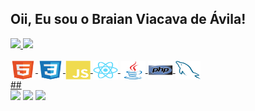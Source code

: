 ## Oii, Eu sou o Braian Viacava de Ávila!
 <div>
  <a href="https://github.com/bBraian">
  <img height="180em" src="https://github-readme-stats.vercel.app/api?username=bbraian&show_icons=true&theme=midnight-purple&include_all_commits=true&count_private=true"/>
  <img height="180em" src="https://github-readme-stats.vercel.app/api/top-langs/?username=bbraian&layout=compact&langs_count=10&theme=midnight-purple"/>
</div>
<div style="display: inline_block"><br>
  <img align="center" alt="Braian-HTML" height="30" width="40" src="https://raw.githubusercontent.com/devicons/devicon/master/icons/html5/html5-original.svg">
  <img align="center" alt="Braian-CSS" height="30" width="40" src="https://raw.githubusercontent.com/devicons/devicon/master/icons/css3/css3-original.svg">
  <img align="center" alt="Braian-Js" height="30" width="40" src="https://raw.githubusercontent.com/devicons/devicon/master/icons/javascript/javascript-plain.svg">
  <img align="center" alt="Braian-React" height="30" width="40" src="https://raw.githubusercontent.com/devicons/devicon/master/icons/react/react-original.svg">
  <img align="center" alt="Braian-Java" height="30" width="40" src="https://raw.githubusercontent.com/devicons/devicon/master/icons/java/java-original.svg">
  <img align="center" alt="Braian-PHP" height="30" width="40" src="https://raw.githubusercontent.com/devicons/devicon/master/icons/php/php-original.svg">
  <img align="center" alt="Braian-MySQL" height="30" width="40" src="https://raw.githubusercontent.com/devicons/devicon/master/icons/mysql/mysql-original.svg">
</div>
  ##

<div> 
  <!--<a href="https://www.youtube.com/channel/UCsU7lbwBVA4p08wMjSHzmvA" target="_blank"><img src="https://img.shields.io/badge/-Youtube-%23EA4335?style=for-the-badge&logo=youtube&logoColor=white" target="_blank"></a>-->
  <a href="https://www.instagram.com/b_braiann/" target="_blank"><img src="https://img.shields.io/badge/-Instagram-%23E4405F?style=for-the-badge&logo=instagram&logoColor=white" target="_blank"></a>
  <a href = "mailto: braianvoficial@gmail.com"><img src="https://img.shields.io/badge/-Gmail-%23333?style=for-the-badge&logo=gmail&logoColor=white" target="_blank"></a>
  <a href="https://www.linkedin.com/in/braian-viacava-de-%C3%A1vila-536558186/" target="_blank"><img src="https://img.shields.io/badge/-LinkedIn-%230077B5?style=for-the-badge&logo=linkedin&logoColor=white" target="_blank"></a> 

</div>
